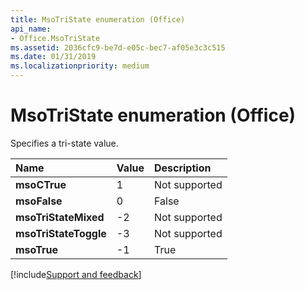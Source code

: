 ```yaml
---
title: MsoTriState enumeration (Office)
api_name:
- Office.MsoTriState
ms.assetid: 2036cfc9-be7d-e05c-bec7-af05e3c3c515
ms.date: 01/31/2019
ms.localizationpriority: medium
---
```



# MsoTriState enumeration (Office)

Specifies a tri-state value.

|Name|Value|Description|
|:-----|:-----|:-----|
|**msoCTrue**|1|Not supported |
|**msoFalse**|0|False |
|**msoTriStateMixed**|-2|Not supported |
|**msoTriStateToggle**|-3|Not supported |
|**msoTrue**|-1|True |

[!include[Support and feedback](~/includes/feedback-boilerplate.md)]
